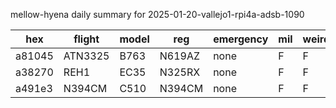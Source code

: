 mellow-hyena daily summary for 2025-01-20-vallejo1-rpi4a-adsb-1090

|hex|flight|model|reg|emergency|mil|weirdo|
|--|--|--|--|--|--|--|
|a81045|ATN3325|B763|N619AZ|none|F|F|
|a38270|REH1|EC35|N325RX|none|F|F|
|a491e3|N394CM|C510|N394CM|none|F|F|
